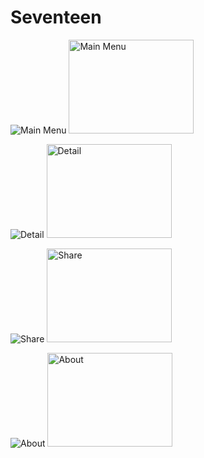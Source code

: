 # Seventeen

![Main Menu](https://github.com/deviliadc/GitHub-User/assets/103621728/3d5f9e78-cee6-4d77-99b7-271df3bd90be)
<img src="https://github.com/deviliadc/GitHub-User/assets/103621728/3d5f9e78-cee6-4d77-99b7-271df3bd90be" alt="Main Menu" width="200" height="150">

![Detail](https://github.com/deviliadc/GitHub-User/assets/103621728/a3714864-f0f5-4e3f-b966-5fe5091e297c)
<img src="https://github.com/deviliadc/GitHub-User/assets/103621728/a3714864-f0f5-4e3f-b966-5fe5091e297c" alt="Detail" width="200" height="150">

![Share](https://github.com/deviliadc/GitHub-User/assets/103621728/ef306d62-ad36-4e66-bae6-7f9a9fa43c9b)
<img src="https://github.com/deviliadc/GitHub-User/assets/103621728/ef306d62-ad36-4e66-bae6-7f9a9fa43c9b" alt="Share" width="200" height="150">

![About](https://github.com/deviliadc/GitHub-User/assets/103621728/4a550583-b325-4eb2-9d49-fb5256f162b6)
<img src="https://github.com/deviliadc/GitHub-User/assets/103621728/4a550583-b325-4eb2-9d49-fb5256f162b6" alt="About" width="200" height="150">
